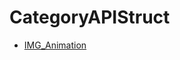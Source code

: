 # CategoryAPIStruct

<!-- BEGIN CATEGORY LIST -->
- [IMG_Animation](IMG_Animation)
<!-- END CATEGORY LIST -->

